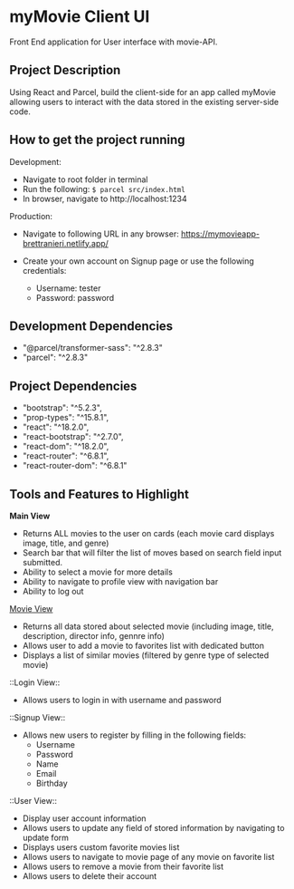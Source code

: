 # myMovie Client UI

Front End application for User interface with movie-API.

## Project Description

Using React and Parcel, build the client-side for an app called myMovie allowing users to interact with the data stored in the existing server-side code.

## How to get the project running

Development:

- Navigate to root folder in terminal
- Run the following: `$ parcel src/index.html`
- In browser, navigate to http://localhost:1234

Production:

- Navigate to following URL in any browser:
  https://mymovieapp-brettranieri.netlify.app/

- Create your own account on Signup page or use the following credentials:
  - Username: tester
  - Password: password

## Development Dependencies

- "@parcel/transformer-sass": "^2.8.3"
- "parcel": "^2.8.3"

## Project Dependencies

- "bootstrap": "^5.2.3",
- "prop-types": "^15.8.1",
- "react": "^18.2.0",
- "react-bootstrap": "^2.7.0",
- "react-dom": "^18.2.0",
- "react-router": "^6.8.1",
- "react-router-dom": "^6.8.1"

## Tools and Features to Highlight

**Main View**

- Returns ALL movies to the user on cards (each movie card displays image, title, and genre)
- Search bar that will filter the list of moves based on search field input submitted.
- Ability to select a movie for more details
- Ability to navigate to profile view with navigation bar
- Ability to log out

<u>Movie View</u>

- Returns all data stored about selected movie (including image, title, description, director info, gennre info)
- Allows user to add a movie to favorites list with dedicated button
- Displays a list of similar movies (filtered by genre type of selected movie)

::Login View::

- Allows users to login in with username and password

::Signup View::

- Allows new users to register by filling in the following fields:
  - Username
  - Password
  - Name
  - Email
  - Birthday

::User View::

- Display user account information
- Allows users to update any field of stored information by navigating to update form
- Displays users custom favorite movies list
- Allows users to navigate to movie page of any movie on favorite list
- Allows users to remove a movie from their favorite list
- Allows users to delete their account
